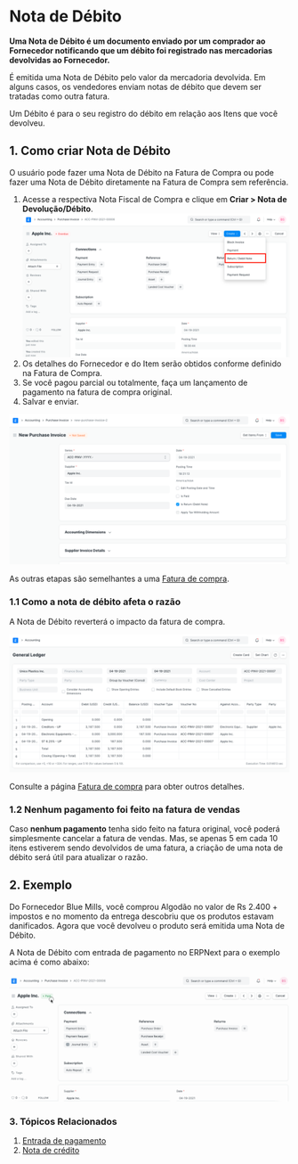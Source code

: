 # Nota de Débito



**Uma Nota de Débito é um documento enviado por um comprador ao Fornecedor notificando que um débito foi registrado nas mercadorias devolvidas ao Fornecedor.**


É emitida uma Nota de Débito pelo valor da mercadoria devolvida. Em alguns casos, os vendedores enviam notas de débito que devem ser tratadas como outra fatura.


Um Débito é para o seu registro do débito em relação aos Itens que você devolveu.


## 1. Como criar Nota de Débito


O usuário pode fazer uma Nota de Débito na Fatura de Compra ou pode fazer uma Nota de Débito diretamente na Fatura de Compra sem referência.


1. Acesse a respectiva Nota Fiscal de Compra e clique em **Criar > Nota de Devolução/Débito**.
![Nota de débito da fatura](/files/debit-note-from-purchase-invoice.png)
2. Os detalhes do Fornecedor e do Item serão obtidos conforme definido na Fatura de Compra.
3. Se você pagou parcial ou totalmente, faça um lançamento de pagamento na fatura de compra original.
4. Salvar e enviar.


![Nota de débito](/files/debit-note.png)


As outras etapas são semelhantes a uma [Fatura de compra](/docs/pt/accounts/purchase-invoice).


### 1.1 Como a nota de débito afeta o razão


A Nota de Débito reverterá o impacto da fatura de compra.


![Ledger de notas de débito](/files/debit-note-ledger.png)


Consulte a página [Fatura de compra](/docs/pt/accounts/purchase-invoice) para obter outros detalhes.


### 1.2 Nenhum pagamento foi feito na fatura de vendas


Caso **nenhum pagamento** tenha sido feito na fatura original, você poderá simplesmente cancelar a fatura de vendas. Mas, se apenas 5 em cada 10 itens estiverem sendo devolvidos de uma fatura, a criação de uma nota de débito será útil para atualizar o razão.


## 2. Exemplo


Do Fornecedor Blue Mills, você comprou Algodão no valor de Rs 2.400 + impostos e no momento da entrega descobriu que os produtos estavam danificados. Agora que você devolveu o produto será emitida uma Nota de Débito.


A Nota de Débito com entrada de pagamento no ERPNext para o exemplo acima é como abaixo:


![Criando nota de débito](/files/creating-debit-note.gif)


### 3. Tópicos Relacionados


1. [Entrada de pagamento](/docs/pt/accounts/payment-entry)
2. [Nota de crédito](/docs/pt/accounts/credit-note)



